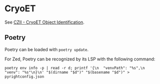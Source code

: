 # CryoET

See [CZII - CryoET Object Identification](https://www.kaggle.com/competitions/czii-cryo-et-object-identification/overview).

## Poetry

Poetry can be loaded with `poetry update`.

For Zed, Poetry can be recognized by its LSP with the following command:

```
poetry env info -p | read -r d; printf '{\n  "venvPath": "%s",\n  "venv": "%s"\n}\n' "$(dirname "$d")" "$(basename "$d")" > pyrightconfig.json
```
